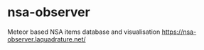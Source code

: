 nsa-observer
============

Meteor based NSA items database and visualisation
https://nsa-observer.laquadrature.net/

